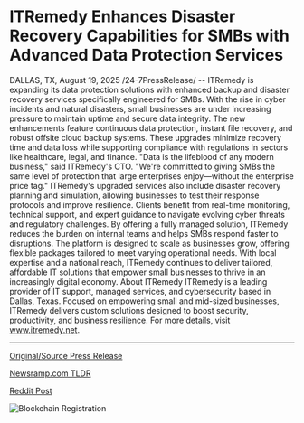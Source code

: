 # ITRemedy Enhances Disaster Recovery Capabilities for SMBs with Advanced Data Protection Services

DALLAS, TX, August 19, 2025 /24-7PressRelease/ -- ITRemedy is expanding its data protection solutions with enhanced backup and disaster recovery services specifically engineered for SMBs. With the rise in cyber incidents and natural disasters, small businesses are under increasing pressure to maintain uptime and secure data integrity.  The new enhancements feature continuous data protection, instant file recovery, and robust offsite cloud backup systems. These upgrades minimize recovery time and data loss while supporting compliance with regulations in sectors like healthcare, legal, and finance.  "Data is the lifeblood of any modern business," said ITRemedy's CTO. "We're committed to giving SMBs the same level of protection that large enterprises enjoy—without the enterprise price tag."  ITRemedy's upgraded services also include disaster recovery planning and simulation, allowing businesses to test their response protocols and improve resilience. Clients benefit from real-time monitoring, technical support, and expert guidance to navigate evolving cyber threats and regulatory challenges.  By offering a fully managed solution, ITRemedy reduces the burden on internal teams and helps SMBs respond faster to disruptions. The platform is designed to scale as businesses grow, offering flexible packages tailored to meet varying operational needs.  With local expertise and a national reach, ITRemedy continues to deliver tailored, affordable IT solutions that empower small businesses to thrive in an increasingly digital economy.  About ITRemedy  ITRemedy is a leading provider of IT support, managed services, and cybersecurity based in Dallas, Texas. Focused on empowering small and mid-sized businesses, ITRemedy delivers custom solutions designed to boost security, productivity, and business resilience.  For more details, visit www.itremedy.net. 

---

[Original/Source Press Release](https://www.24-7pressrelease.com/press-release/525962/itremedy-enhances-disaster-recovery-capabilities-for-smbs-with-advanced-data-protection-services)
                    

[Newsramp.com TLDR](https://newsramp.com/curated-news/itremedy-enhances-data-protection-for-smbs-amid-rising-cyber-threats/edabf75d96f77341467e4b4eb7fb79ab) 

 



[Reddit Post](https://www.reddit.com/r/technology_press/comments/1mubo5b/itremedy_enhances_data_protection_for_smbs_amid/) 



![Blockchain Registration](https://cdn.newsramp.app/24-7PressRelease/qrcode/258/19/jazzMBho.webp)
